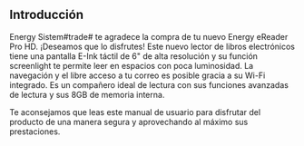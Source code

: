 ## Introducción

Energy Sistem#trade# te agradece la compra de tu nuevo Energy eReader Pro HD. ¡Deseamos que lo disfrutes! Este nuevo lector de libros electrónicos tiene una pantalla E-Ink táctil de 6" de alta resolución y su función screenlight te permite leer en espacios con poca luminosidad. La navegación y el libre acceso a tu correo es posible gracia a su Wi-Fi integrado. Es un compañero ideal de lectura con sus funciones avanzadas de lectura y sus 8GB de memoria interna.

Te aconsejamos que leas este manual de usuario para disfrutar del producto de una manera segura y aprovechando al máximo sus prestaciones.
